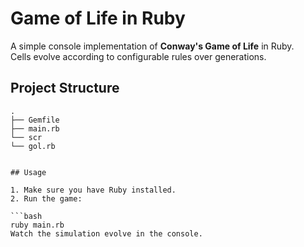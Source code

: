 # Game of Life in Ruby

A simple console implementation of **Conway's Game of Life** in Ruby.  
Cells evolve according to configurable rules over generations.

## Project Structure

```
.
├── Gemfile
├── main.rb 
└── scr
└── gol.rb 


## Usage

1. Make sure you have Ruby installed.
2. Run the game:

```bash
ruby main.rb
Watch the simulation evolve in the console.

